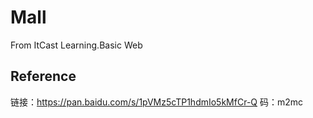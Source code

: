 # Mall
From ItCast Learning.Basic Web

## Reference
链接：https://pan.baidu.com/s/1pVMz5cTP1hdmIo5kMfCr-Q 
码：m2mc
